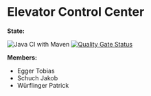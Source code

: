 # Elevator Control Center

**State:**

![Java CI with Maven](https://github.com/fhhagenberg-sqe-esd-ws20/elevator-control-center-team-g/workflows/Java%20CI%20with%20Maven/badge.svg?branch=master)
[![Quality Gate Status](https://sonarcloud.io/api/project_badges/measure?project=fhhagenberg-sqe-esd-ws20_elevator-control-center-team-g&metric=alert_status)](https://sonarcloud.io/dashboard?id=fhhagenberg-sqe-esd-ws20_elevator-control-center-team-g)

**Members:** 

- Egger Tobias
- Schuch Jakob
- Würflinger Patrick